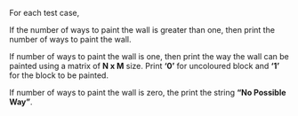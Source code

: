 For each test case,

If the number of ways to paint the wall is greater than one, then print the number of ways to paint the wall.

If number of ways to paint the wall is one, then print the way the wall can be painted using a matrix of **N x M** size. Print **‘0’** for uncoloured block and **‘1’** for the block to be painted.

If number of ways to paint the wall is zero, the print the string **“No Possible Way”**.